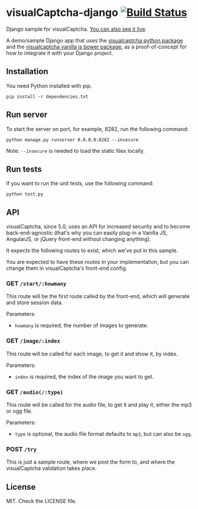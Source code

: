 visualCaptcha-django [![Build Status](https://travis-ci.org/emotionLoop/visualCaptcha-django.png?branch=master)](https://travis-ci.org/emotionLoop/visualCaptcha-django)
==================

Django sample for visualCaptcha. [You can also see it live](http://django.demo.visualcaptcha.net).

A demo/sample Django app that uses the [visualcaptcha python package](https://github.com/emotionLoop/visualCaptcha-python) and the [visualcaptcha vanilla js bower package](https://github.com/emotionLoop/visualCaptcha-frontend-vanilla), as a proof-of-concept for how to integrate it with your Django project.


## Installation 

You need Python installed with pip.
```
pip install -r dependencies.txt
```


## Run server

To start the server on port, for example, 8282, run the following command:
```
python manage.py runserver 0.0.0.0:8282 --insecure
```
Note: `--insecure` is needed to load the static files locally.

## Run tests

If you want to run the unit tests, use the following command:
```
python test.py
```


## API

visualCaptcha, since 5.0, uses an API for increased security and to become back-end-agnostic (that's why you can easily plug-in a Vanilla JS, AngularJS, or jQuery front-end without changing anything).

It expects the following routes to exist, which we've put in this sample.

You are expected to have these routes in your implementation, but you can change them in visualCaptcha's front-end config.

### GET `/start/:howmany`

This route will be the first route called by the front-end, which will generate and store session data.

Parameters:

- `howmany` is required, the number of images to generate.

### GET `/image/:index`

This route will be called for each image, to get it and show it, by index.

Parameters:

- `index` is required, the index of the image you want to get.

### GET `/audio(/:type)`

This route will be called for the audio file, to get it and play it, either the mp3 or ogg file.

Parameters:

- `type` is optional, the audio file format defaults to `mp3`, but can also be `ogg`.

### POST `/try` 

This is just a sample route, where we post the form to, and where the visualCaptcha validation takes place.


## License

MIT. Check the LICENSE file.